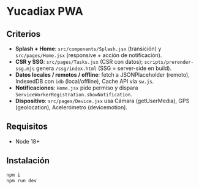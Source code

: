 # Yucadiax PWA 


## Criterios 
- **Splash + Home**: `src/components/Splash.jsx` (transición) y `src/pages/Home.jsx` (responsive + acción de notificación).
- **CSR y SSG**: `src/pages/Tasks.jsx` (CSR con datos); `scripts/prerender-ssg.mjs` genera `/ssg/index.html` (SSG = server-side en build).
- **Datos locales / remotos / offline**: fetch a JSONPlaceholder (remoto), IndexedDB con `idb` (local/offline), Cache API vía `sw.js`.
- **Notificaciones**: `Home.jsx` pide permiso y dispara `ServiceWorkerRegistration.showNotification`.
- **Dispositivo**: `src/pages/Device.jsx` usa Cámara (getUserMedia), GPS (geolocation), Acelerómetro (devicemotion).


## Requisitos
- Node 18+


## Instalación
```bash
npm i
npm run dev